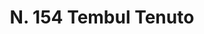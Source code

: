 ---
title: "N. 154 Tembul Tenuto"
permalink: "/edition/plant154/"
plant-name: "N. 154"
plant-number: "154"
plant-xml: "/assets/xml/plant154.xml"
plant-img1: "/assets/img/plant154_verso.jpg"
plant-img2: "/assets/img/plant154.jpg"
plant-title: "N. 154 Tembul Tenuto"
plant-wfo-link: ""
plant-kew-link: ""
plant-taxon-content: ""
layout: single-xml
---